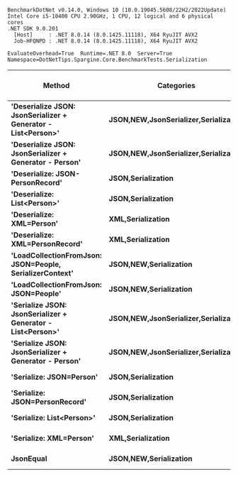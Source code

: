 ```

BenchmarkDotNet v0.14.0, Windows 10 (10.0.19045.5608/22H2/2022Update)
Intel Core i5-10400 CPU 2.90GHz, 1 CPU, 12 logical and 6 physical cores
.NET SDK 9.0.201
  [Host]     : .NET 8.0.14 (8.0.1425.11118), X64 RyuJIT AVX2
  Job-HFQNPD : .NET 8.0.14 (8.0.1425.11118), X64 RyuJIT AVX2

EvaluateOverhead=True  Runtime=.NET 8.0  Server=True  
Namespace=DotNetTips.Spargine.Core.BenchmarkTests.Serialization  

```
| Method                                                        | Categories                                | Mean         | Error       | StdDev      | StdErr      | Min          | Q1           | Median       | Q3           | Max          | Op/s      | CI99.9% Margin | Iterations | Kurtosis | MValue | Skewness | Rank | LogicalGroup | Baseline | Exceptions | Gen0   | Completed Work Items | Lock Contentions | Code Size | Gen1   | Gen2   | Allocated |
|-------------------------------------------------------------- |------------------------------------------ |-------------:|------------:|------------:|------------:|-------------:|-------------:|-------------:|-------------:|-------------:|----------:|---------------:|-----------:|---------:|-------:|---------:|-----:|------------- |--------- |-----------:|-------:|---------------------:|-----------------:|----------:|-------:|-------:|----------:|
| **&#39;Deserialize JSON: JsonSerializer + Generator - List&lt;Person&gt;&#39;** | **JSON,**NEW**,JsonSerializer,Serialization** | **641,825.2 ns** | **3,445.95 ns** | **3,223.34 ns** |   **832.26 ns** | **635,748.6 ns** | **639,920.5 ns** | **641,159.7 ns** | **643,634.2 ns** | **648,519.8 ns** |   **1,558.1** |    **-408.632 ns** |      **15.00** |    **2.507** |  **2.000** |   **0.2884** |   **11** | *****            | **No**       |          **-** | **1.9531** |                    **-** |                **-** |   **3,569 B** |      **-** |      **-** |  **206113 B** |
| **&#39;Deserialize JSON: JsonSerializer + Generator - Person&#39;**       | **JSON,**NEW**,JsonSerializer,Serialization** |   **6,383.4 ns** |    **14.48 ns** |    **12.09 ns** |     **3.35 ns** |   **6,360.3 ns** |   **6,377.7 ns** |   **6,382.3 ns** |   **6,392.8 ns** |   **6,399.6 ns** | **156,656.9** |       **4.823 ns** |      **13.00** |    **1.901** |  **2.000** |  **-0.2390** |    **5** | *****            | **No**       |          **-** | **0.0229** |                    **-** |                **-** |   **3,518 B** |      **-** |      **-** |    **2480 B** |
| **&#39;Deserialize: JSON-PersonRecord&#39;**                              | **JSON,Serialization**                        |   **6,075.6 ns** |    **18.08 ns** |    **16.92 ns** |     **4.37 ns** |   **6,034.5 ns** |   **6,068.8 ns** |   **6,079.2 ns** |   **6,086.4 ns** |   **6,096.4 ns** | **164,591.8** |       **5.316 ns** |      **15.00** |    **3.045** |  **2.000** |  **-0.8858** |    **4** | *****            | **No**       |          **-** | **0.0229** |                    **-** |                **-** |     **624 B** |      **-** |      **-** |    **2576 B** |
| **&#39;Deserialize: List&lt;Person&gt;&#39;**                                   | **JSON,Serialization**                        | **661,684.0 ns** | **3,924.41 ns** | **3,670.89 ns** |   **947.82 ns** | **657,034.0 ns** | **658,638.9 ns** | **661,918.6 ns** | **663,298.8 ns** | **669,477.4 ns** |   **1,511.3** |    **-466.410 ns** |      **15.00** |    **2.395** |  **2.000** |   **0.5585** |   **12** | *****            | **No**       |          **-** | **1.9531** |                    **-** |                **-** |     **624 B** |      **-** |      **-** |  **222745 B** |
| **&#39;Deserialize: XML=Person&#39;**                                     | **XML,Serialization**                         |  **21,490.0 ns** |   **135.97 ns** |   **120.54 ns** |    **32.21 ns** |  **21,342.3 ns** |  **21,414.7 ns** |  **21,466.0 ns** |  **21,578.6 ns** |  **21,743.9 ns** |  **46,533.2** |      **-9.107 ns** |      **14.00** |    **2.157** |  **2.000** |   **0.6320** |    **8** | *****            | **No**       |          **-** | **0.1831** |                    **-** |                **-** |   **1,404 B** |      **-** |      **-** |   **20938 B** |
| **&#39;Deserialize: XML=PersonRecord&#39;**                               | **XML,Serialization**                         |  **20,482.1 ns** |   **192.69 ns** |   **180.24 ns** |    **46.54 ns** |  **20,267.2 ns** |  **20,352.5 ns** |  **20,402.5 ns** |  **20,595.9 ns** |  **20,844.8 ns** |  **48,823.2** |     **-15.769 ns** |      **15.00** |    **1.888** |  **2.000** |   **0.5440** |    **7** | *****            | **No**       |          **-** | **0.1831** |                    **-** |                **-** |   **1,404 B** |      **-** |      **-** |   **19994 B** |
| **&#39;LoadCollectionFromJson: JSON=People, SerializerContext&#39;**      | **JSON,**NEW**,Serialization**                | **811,377.0 ns** | **3,141.35 ns** | **2,938.42 ns** |   **758.70 ns** | **807,203.4 ns** | **809,709.2 ns** | **810,987.9 ns** | **812,848.6 ns** | **816,554.8 ns** |   **1,232.5** |    **-371.849 ns** |      **15.00** |    **1.947** |  **2.000** |   **0.4540** |   **13** | *****            | **No**       |          **-** | **1.9531** |                    **-** |                **-** |   **3,701 B** |      **-** |      **-** |  **252017 B** |
| **&#39;LoadCollectionFromJson: JSON=People&#39;**                         | **JSON,**NEW**,Serialization**                | **793,959.9 ns** | **4,278.26 ns** | **4,001.89 ns** | **1,033.28 ns** | **786,687.8 ns** | **792,053.5 ns** | **793,675.4 ns** | **796,875.6 ns** | **799,873.1 ns** |   **1,259.5** |    **-509.142 ns** |      **15.00** |    **1.851** |  **2.000** |  **-0.1645** |   **13** | *****            | **No**       |          **-** | **1.9531** |                    **-** |                **-** |   **2,785 B** |      **-** |      **-** |  **266640 B** |
| **&#39;Serialize JSON: JsonSerializer + Generator - List&lt;Person&gt;&#39;**   | **JSON,**NEW**,JsonSerializer,Serialization** | **269,844.4 ns** | **5,293.95 ns** | **4,951.96 ns** | **1,278.59 ns** | **265,075.1 ns** | **266,189.8 ns** | **268,164.8 ns** | **272,564.5 ns** | **278,762.6 ns** |   **3,705.8** |    **-631.795 ns** |      **15.00** |    **1.823** |  **2.000** |   **0.7864** |    **9** | *****            | **No**       |          **-** | **5.8594** |                    **-** |                **-** |   **3,374 B** | **5.8594** | **5.8594** |  **151650 B** |
| **&#39;Serialize JSON: JsonSerializer + Generator - Person&#39;**         | **JSON,**NEW**,JsonSerializer,Serialization** |   **1,261.6 ns** |     **9.15 ns** |     **8.11 ns** |     **2.17 ns** |   **1,239.4 ns** |   **1,257.8 ns** |   **1,263.3 ns** |   **1,266.9 ns** |   **1,272.8 ns** | **792,640.0** |       **5.916 ns** |      **14.00** |    **4.392** |  **2.000** |  **-1.2502** |    **1** | *****            | **No**       |          **-** | **0.0153** |                    **-** |                **-** |   **3,411 B** |      **-** |      **-** |    **1544 B** |
| **&#39;Serialize: JSON=Person&#39;**                                      | **JSON,Serialization**                        |   **1,687.1 ns** |     **5.30 ns** |     **4.43 ns** |     **1.23 ns** |   **1,677.7 ns** |   **1,685.5 ns** |   **1,688.5 ns** |   **1,689.0 ns** |   **1,692.4 ns** | **592,744.6** |       **5.886 ns** |      **13.00** |    **2.528** |  **2.000** |  **-0.8474** |    **2** | *****            | **No**       |          **-** | **0.0191** |                    **-** |                **-** |   **2,438 B** |      **-** |      **-** |    **1832 B** |
| **&#39;Serialize: JSON=PersonRecord&#39;**                                | **JSON,Serialization**                        |   **1,736.5 ns** |     **7.81 ns** |     **7.31 ns** |     **1.89 ns** |   **1,718.2 ns** |   **1,734.1 ns** |   **1,736.6 ns** |   **1,741.4 ns** |   **1,746.3 ns** | **575,861.7** |       **6.556 ns** |      **15.00** |    **3.362** |  **2.000** |  **-0.8579** |    **3** | *****            | **No**       |          **-** | **0.0191** |                    **-** |                **-** |   **2,438 B** |      **-** |      **-** |    **1904 B** |
| **&#39;Serialize: List&lt;Person&gt;&#39;**                                     | **JSON,Serialization**                        | **287,498.0 ns** | **5,407.82 ns** | **5,058.48 ns** | **1,306.09 ns** | **279,427.3 ns** | **283,228.9 ns** | **288,159.2 ns** | **291,938.6 ns** | **294,899.1 ns** |   **3,478.3** |    **-645.547 ns** |      **15.00** |    **1.547** |  **2.000** |  **-0.2061** |   **10** | *****            | **No**       |          **-** | **5.8594** |                    **-** |                **-** |     **334 B** | **5.8594** | **5.8594** |  **157966 B** |
| **&#39;Serialize: XML=Person&#39;**                                       | **XML,Serialization**                         |  **17,473.5 ns** |   **162.26 ns** |   **151.77 ns** |    **39.19 ns** |  **17,276.5 ns** |  **17,350.0 ns** |  **17,460.7 ns** |  **17,581.9 ns** |  **17,739.2 ns** |  **57,229.5** |     **-12.094 ns** |      **15.00** |    **1.652** |  **2.000** |   **0.3329** |    **6** | *****            | **No**       |          **-** | **0.2441** |                    **-** |                **-** |   **1,120 B** |      **-** |      **-** |   **24210 B** |
| **JsonEqual**                                                     | **JSON,**NEW**,Serialization**                |   **1,277.2 ns** |     **8.87 ns** |     **8.30 ns** |     **2.14 ns** |   **1,263.7 ns** |   **1,272.4 ns** |   **1,277.6 ns** |   **1,281.8 ns** |   **1,290.7 ns** | **782,966.1** |       **6.429 ns** |      **15.00** |    **1.927** |  **2.000** |  **-0.2156** |    **1** | *****            | **No**       |          **-** | **0.0057** |                    **-** |                **-** |   **2,854 B** |      **-** |      **-** |     **560 B** |

